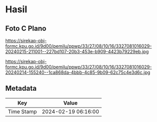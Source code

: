 # Hasil

## Foto C Plano

https://sirekap-obj-formc.kpu.go.id/9d00/pemilu/ppwp/33/27/08/10/16/3327081016029-20240215-211001--227bd107-20b3-453e-b909-4423b79229eb.jpg

https://sirekap-obj-formc.kpu.go.id/9d00/pemilu/ppwp/33/27/08/10/16/3327081016029-20240214-155240--1ca868da-4bbb-4c85-9b09-62c75c4e3d6c.jpg


## Metadata

| Key        | Value               |
| ---------- | ------------------- |
| Time Stamp | 2024-02-19 06:16:00 |



